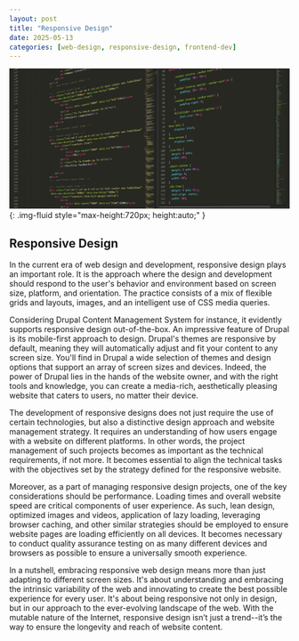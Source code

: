 ```yaml
---
layout: post
title: "Responsive Design"
date: 2025-05-13
categories: [web-design, responsive-design, frontend-dev]
---
```


![Image](/assets/g5434b197075b30964e9286ad57ca8e0c3f70e29a3d15b7e9384329a891a035e10492784abf53a049623bf679a35559ef8d9f085bde524f4897ac2bc29accaf45_1280.png){: .img-fluid style="max-height:720px; height:auto;" }

## Responsive Design

In the current era of web design and development, responsive design plays an important role. It is the approach where the design and development should respond to the user's behavior and environment based on screen size, platform, and orientation. The practice consists of a mix of flexible grids and layouts, images, and an intelligent use of CSS media queries.

Considering Drupal Content Management System for instance, it evidently supports responsive design out-of-the-box. An impressive feature of Drupal is its mobile-first approach to design. Drupal's themes are responsive by default, meaning they will automatically adjust and fit your content to any screen size. You'll find in Drupal a wide selection of themes and design options that support an array of screen sizes and devices. Indeed, the power of Drupal lies in the hands of the website owner, and with the right tools and knowledge, you can create a media-rich, aesthetically pleasing website that caters to users, no matter their device.

The development of responsive designs does not just require the use of certain technologies, but also a distinctive design approach and website management strategy. It requires an understanding of how users engage with a website on different platforms. In other words, the project management of such projects becomes as important as the technical requirements, if not more. It becomes essential to align the technical tasks with the objectives set by the strategy defined for the responsive website.

Moreover, as a part of managing responsive design projects, one of the key considerations should be performance. Loading times and overall website speed are critical components of user experience. As such, lean design, optimized images and videos, application of lazy loading, leveraging browser caching, and other similar strategies should be employed to ensure website pages are loading efficiently on all devices. It becomes necessary to conduct quality assurance testing on as many different devices and browsers as possible to ensure a universally smooth experience.

In a nutshell, embracing responsive web design means more than just adapting to different screen sizes. It's about understanding and embracing the intrinsic variability of the web and innovating to create the best possible experience for every user. It's about being responsive not only in design, but in our approach to the ever-evolving landscape of the web. With the mutable nature of the Internet, responsive design isn’t just a trend--it’s the way to ensure the longevity and reach of website content.

